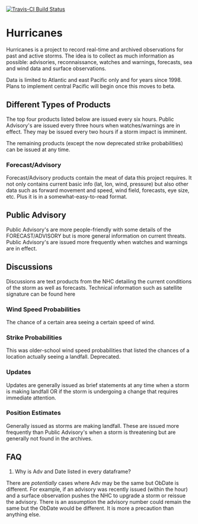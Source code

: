 [![Travis-CI Build Status](https://travis-ci.org/timtrice/Hurricanes.svg?branch=master)](https://travis-ci.org/timtrice/Hurricanes)

# Hurricanes

Hurricanes is a project to record real-time and archived observations for past and active storms. The idea is to collect as much information as possible: advisories, reconnaissance, watches and warnings, forecasts, sea and wind data and surface observations. 

Data is limited to Atlantic and east Pacific only and for years since 1998. Plans to implement central Pacific will begin once this moves to beta.

## Different Types of Products

The top four products listed below are issued every six hours. Public Advisory's are issued every three hours when watches/warnings are in effect. They may be issued every two hours if a storm impact is imminent. 

The remaining products (except the now deprecated strike probabilities) can be issued at any time. 

### Forecast/Advisory
Forecast/Advisory products contain the meat of data this project requires. It not only contains current basic info (lat, lon, wind, pressure) but also other data such as forward movement and speed, wind field, forecasts, eye size, etc. Plus it is in a somewhat-easy-to-read format. 

## Public Advisory
Public Advisory's are more people-friendly with some details of the FORECAST/ADVISORY but is more general information on current threats. Public Advisory's are issued more frequently when watches and warnings are in effect.

## Discussions
Discussions are text products from the NHC detailing the current conditions of the storm as well as forecasts. Technical information such as satellite signature can be found here

### Wind Speed Probabilities
The chance of a certain area seeing a certain speed of wind. 

### Strike Probabilities
This was older-school wind speed probabilities that listed the chances of a location actually seeing a landfall. Deprecated.

### Updates
Updates are generally issued as brief statements at any time when a storm is making landfall OR if the storm is undergoing a change that requires immediate attention.

### Position Estimates
Generally issued as storms are making landfall. These are issued more frequently than Public Advisory's when a storm is threatening but are generally not found in the archives.

## FAQ

1. Why is Adv and Date listed in every dataframe?

There are *potentially* cases where Adv may be the same but ObDate is different. For example, if an advisory was recently issued (within the hour) and a surface observation pushes the NHC to upgrade a storm or reissue the advisory. There is an assumption the advisory number could remain the same but the ObDate would be different. It is more a precaution than anything else.
